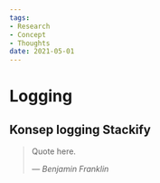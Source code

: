 ```yaml
---
tags:
- Research
- Concept
- Thoughts
date: 2021-05-01
---
```


# Logging

## Konsep logging Stackify


> Quote here.
>
> &mdash; <cite>Benjamin Franklin</cite>